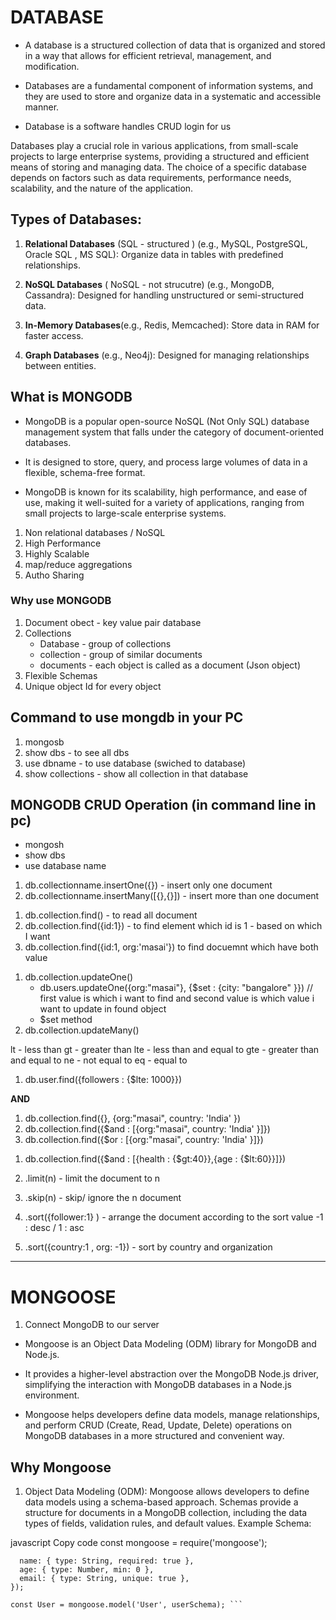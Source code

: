 # DATABASE
- A database is a structured collection of data that is organized and stored in a way that allows for efficient retrieval, management, and modification.
  
- Databases are a fundamental component of information systems, and they are used to store and organize data in a systematic and accessible manner.

- Database is a software  handles CRUD login for us 
  
Databases play a crucial role in various applications, from small-scale projects to large enterprise systems, providing a structured and efficient means of storing and managing data. The choice of a specific database depends on factors such as data requirements, performance needs, scalability, and the nature of the application.


## Types of Databases:
1. **Relational Databases** (SQL - structured ) (e.g., MySQL, PostgreSQL, Oracle SQL , MS SQL): Organize data in tables with predefined relationships.
   
2. **NoSQL Databases** ( NoSQL - not strucutre) (e.g., MongoDB, Cassandra): Designed for handling unstructured or semi-structured data.
   
3. **In-Memory Databases**(e.g., Redis, Memcached): Store data in RAM for faster access.
   
4. **Graph Databases** (e.g., Neo4j): Designed for managing relationships between entities.



## What is MONGODB
- MongoDB is a popular open-source NoSQL (Not Only SQL) database management system that falls under the category of document-oriented databases. 

- It is designed to store, query, and process large volumes of data in a flexible, schema-free format. 
  
- MongoDB is known for its scalability, high performance, and ease of use, making it well-suited for a variety of applications, ranging from small projects to large-scale enterprise systems.

1. Non relational databases / NoSQL
2. High Performance 
3. Highly Scalable 
4. map/reduce aggregations
5. Autho Sharing

### Why use MONGODB
1. Document obect - key value pair database
2. Collections
    - Database - group of collections
    - collection - group of similar documents
    - documents - each object is called as a document (Json object)
3. Flexible Schemas
4. Unique object Id for every object





## Command to use mongdb in your PC
1. mongosb
2. show dbs - to see all dbs
3. use dbname - to use database (swiched to database)
4. show collections - show all collection in that database




## MONGODB CRUD Operation (in command line in pc)
   - mongosh 
   - show dbs
   - use database name 

<!-- Insert / Post -->
1. db.collectionname.insertOne({}) - insert only one document
2. db.collectionname.insertMany([{},{}]) - insert more than one document

<!-- See / Get -->
1. db.collection.find() - to read all document 
2. db.collection.find({id:1}) - to find element which id is 1 - based on which I want
3. db.collection.find({id:1, org:'masai'}) to find docuemnt which have both value



<!-- Update  -->
1. db.collection.updateOne()
    - db.users.updateOne({org:"masai"}, {$set : {city: "bangalore" }}) // first value is which i want to find and second value is which value i want to update in found object
    - $set method
2. db.collection.updateMany()


<!--  Finding using comparison operator -->
lt  - less than
gt - greater than
lte - less than and equal to
gte - greater than and equal to
ne - not equal to
eq - equal to 

1. db.user.find({followers : {$lte: 1000}})
 


<!-- Logical Operator And/ Or -->
**AND**
1. db.collection.find({}, {org:"masai", country: 'India' })
2. db.collection.find({$and : [{org:"masai", country: 'India' }]})
3. db.collection.find({$or : [{org:"masai", country: 'India' }]})


<!-- Comparsion and logical -->
1. db.collection.find({$and : [{health : {$gt:40}},{age : {$lt:60}}]})



1. .limit(n) - limit the document to n
2. .skip(n) - skip/ ignore the n document
3. .sort({follower:1}  ) - arrange the document according to the sort value -1 : desc / 1 : asc
4. .sort({country:1 , org: -1}) - sort by country and organization





---

# MONGOOSE
1. Connect MongoDB to our server



- Mongoose is an Object Data Modeling (ODM) library for MongoDB and Node.js.
  
- It provides a higher-level abstraction over the MongoDB Node.js driver, simplifying the interaction with MongoDB databases in a Node.js environment. 
  
- Mongoose helps developers define data models, manage relationships, and perform CRUD (Create, Read, Update, Delete) operations on MongoDB databases in a more structured and convenient way.


## Why Mongoose
1. Object Data Modeling (ODM):
Mongoose allows developers to define data models using a schema-based approach. Schemas provide a structure for documents in a MongoDB collection, including the data types of fields, validation rules, and default values.
Example Schema:

javascript
Copy code
const mongoose = require('mongoose');

```const userSchema = new mongoose.Schema({
  name: { type: String, required: true },
  age: { type: Number, min: 0 },
  email: { type: String, unique: true },
});

const User = mongoose.model('User', userSchema); ```